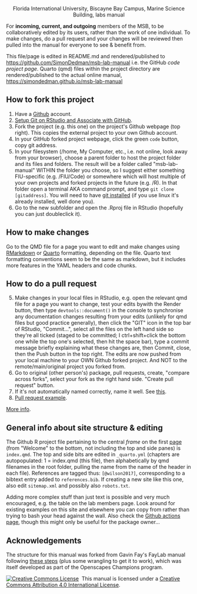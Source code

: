 <p align="center"> 
   Florida International University, Biscayne Bay Campus, Marine Science Building, labs manual
</p>


For **incoming, current, and outgoing** members of the MSB, to be collaboratively edited by its users, rather than the work of one individual. To make changes, do a pull request and your changes will be reviewed then pulled into the manual for everyone to see & benefit from.

This file/page is edited in README.md and rendered/published to <https://github.com/SimonDedman/msb-lab-manual> i.e. the GitHub *code project page*. Quarto (qmd) files within the project directory are rendered/published to the actual online manual, <https://simondedman.github.io/msb-lab-manual>

## How to fork this project

1. Have a [Github](https://github.com/) account.
2. [Setup Git on RStudio and Associate with GitHub](https://www.r-bloggers.com/2015/07/rstudio-and-github/).
3. Fork the project (e.g. this one) on the project's Github webpage (top right). This copies the external project to your own Github account.
4. In your GitHub forked project webpage, click the green `code` button, copy git address.
5. In your filesystem (/home, My Computer, etc., i.e. not online, look away from your browser), choose a parent folder to host the project folder and its files and folders. The result will be a folder called "msb-lab-manual" WITHIN the folder you choose, so I suggest either something FIU-specific (e.g. /FIU/Code) or somewhere which will host multiple of your own projects and forked projects in the future (e.g. /R). In that folder open a terminal AKA command prompt, and type `git clone [gitaddress]`. You will need to have [git installed](https://git-scm.com/downloads) (if you use linux it's already installed, well done you).
6. Go to the new subfolder and open the .Rproj file in RStudio (hopefully you can just doubleclick it).

## How to make changes
Go to the QMD file for a page you want to edit and make changes using [RMarkdown](https://rstudio.github.io/cheatsheets/rmarkdown.pdf) or [Quarto](https://quarto.org/docs/get-started/hello/rstudio.html) formatting, depending on the file. Quarto text formatting conventions seem to be the same as markdown, but it includes more features in the YAML headers and code chunks.

## How to do a pull request
5. Make changes in your local files in RStudio, e.g. open the relevant qmd file for a page you want to change, test your edits bywith the Render button, then type `devtools::document()` in the console to synchronise any documentation changes resulting from your edits (unlikely for qmd files but good practice generally), then click the "GIT" icon in the top bar of RStudio, "Commit...", select all the files on the left hand side so they're all ticked (staged to be committed; I ctrl+shift+click the bottom one while the top one's selected, then hit the space bar), type a commit message briefly explaining what these changes are, then Commit, close, then the Push button in the top right. The edits are now pushed from your local machine to your OWN Github forked project. And NOT to the remote/main/original project you forked from.
6. Go to original (other person's) package, pull requests, create, "compare across forks", select your fork as the right hand side. "Create pull request" button.
7. If it's not automatically named correctly, name it well. See [this](https://docs.github.com/en/issues/tracking-your-work-with-issues/linking-a-pull-request-to-an-issue).
8. [Pull request example](https://github.com/r-lib/usethis/pull/1898).

[More info](https://docs.github.com/en/pull-requests/collaborating-with-pull-requests/proposing-changes-to-your-work-with-pull-requests/creating-a-pull-request?tool=desktop).

## General info about site structure & editing

The Github R project file pertaining to the central *frame* on the first [page](https://simondedman.github.io/msb-lab-manual) (from "Welcome" to the bottom, not including the top and side panes) is `index.qmd`. The top and side bits are edited in `_quarto.yml` (chapters are autopopulated: 1 = index.qmd (this file), then alphabetically by qmd filenames in the root folder, pulling the name from the name of the header in each file). References are tagged thus: `[@wilson2017]`, corresponding to a bibtext entry added to `references.bib`. If creating a new site like this one, also edit `sitemap.xml` and possibly also `robots.txt`.

Adding more complex stuff than just text is possible and very much encouraged, e.g. the table on the lab members page. Look around for existing examples on this site and elsewhere you can copy from rather than trying to bash your head against the wall. Also check the [Github actions page](https://github.com/SimonDedman/msb-lab-manual/actions), though this might only be useful for the package owner...


## Acknowledgements

The structure for this manual was forked from Gavin Fay's FayLab manual following [these steps](https://github.com/thefaylab/lab-manual/wiki/Quick-steps-to-making-a-copy-of-the-lab-manual-&-publishing-it) (plus some wrangling to get it to work), which was itself developed as part of the Openscapes Champions program.

<a rel='license' href='http://creativecommons.org/licenses/by/4.0/'><img alt='Creative Commons License' style='border-width:0' src='https://i.creativecommons.org/l/by/4.0/88x31.png' /></a>&nbsp;&nbsp;This manual is licensed under a <a rel='license' href='http://creativecommons.org/licenses/by/4.0/'>Creative Commons Attribution 4.0 International License</a>.
